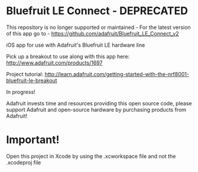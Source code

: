 Bluefruit LE Connect - DEPRECATED
=================

This repository is no longer supported or maintained - For the latest version of this app go to - https://github.com/adafruit/Bluefruit_LE_Connect_v2

iOS app for use with Adafruit's Bluefruit LE hardware line

Pick up a breakout to use along with this app here: http://www.adafruit.com/products/1697

Project tutorial: http://learn.adafruit.com/getting-started-with-the-nrf8001-bluefruit-le-breakout

In progress!

Adafruit invests time and resources providing this open source code, please support Adafruit and open-source hardware by purchasing products from Adafruit!


Important!
=================
Open this project in Xcode by using the .xcworkspace file and not the .xcodeproj file
